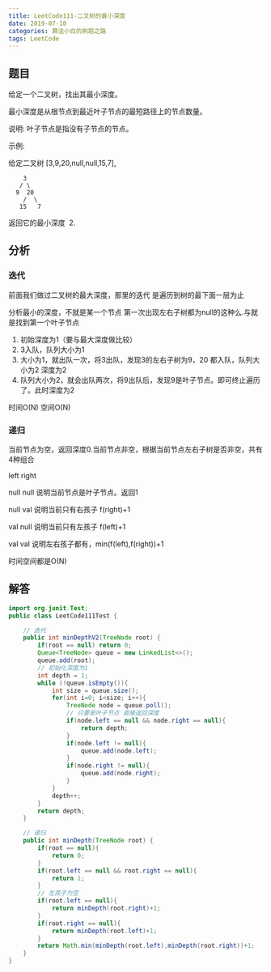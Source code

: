 ```yaml
---
title: LeetCode111-二叉树的最小深度
date: 2019-07-10
categories: 算法小白的刷题之路
tags: LeetCode
---
```


## 题目
给定一个二叉树，找出其最小深度。

最小深度是从根节点到最近叶子节点的最短路径上的节点数量。

说明: 叶子节点是指没有子节点的节点。

示例:

给定二叉树 [3,9,20,null,null,15,7],

```
    3
   / \
  9  20
    /  \
   15   7
```

返回它的最小深度  2.

## 分析
### 迭代
前面我们做过二叉树的最大深度，那里的迭代 是遍历到树的最下面一层为止

分析最小的深度，不就是某一个节点 第一次出现左右子树都为null的这种么.与就是找到第一个叶子节点

1. 初始深度为1（要与最大深度做比较）
2. 3入队，队列大小为1
3. 大小为1，就出队一次，将3出队，发现3的左右子树为9，20 都入队，队列大小为2 深度为2
4. 队列大小为2，就会出队两次，将9出队后，发现9是叶子节点。即可终止遍历了。此时深度为2

时间O(N) 空间O(N)

### 递归
当前节点为空，返回深度0.当前节点非空，根据当前节点左右子树是否非空，共有4种组合

left right

null null  说明当前节点是叶子节点。返回1

null  val  说明当前只有右孩子  f(right)+1

val  null  说明当前只有左孩子  f(left)+1

val  val   说明左右孩子都有，min(f(left),f(right))+1

时间空间都是O(N)

## 解答

````java
import org.junit.Test;
public class LeetCode111Test {

	// 迭代
	public int minDepthV2(TreeNode root) {
		if(root == null) return 0;
		Queue<TreeNode> queue = new LinkedList<>();
		queue.add(root);
		// 初始化深度为1
		int depth = 1;
		while (!queue.isEmpty()){
			int size = queue.size();
			for(int i=0; i<size; i++){
				TreeNode node = queue.poll();
				// 只要是叶子节点 直接返回深度
				if(node.left == null && node.right == null){
					return depth;
				}
				if(node.left != null){
					queue.add(node.left);
				}
				if(node.right != null){
					queue.add(node.right);
				}
			}
			depth++;
		}
		return depth;
	}

	// 递归
	public int minDepth(TreeNode root) {
		if(root == null){
			return 0;
		}
		if(root.left == null && root.right == null){
			return 1;
		}
		// 左孩子为空
		if(root.left == null){
			return minDepth(root.right)+1;
		}
		if(root.right == null){
			return minDepth(root.left)+1;
		}
		return Math.min(minDepth(root.left),minDepth(root.right))+1;
	}
}


````









